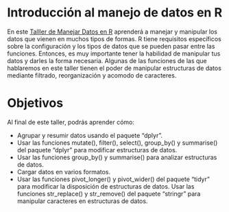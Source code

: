 # Introducción al manejo de datos en R

En este [Talller de Manejar Datos en R](https://juanzuloaga.github.io/IntroR_ManejarDatos/IntroR_ManejarDatos.html) aprenderá a manejar y manipular los datos que vienen en muchos tipos de formas. R tiene requisitos específicos sobre la configuración y los tipos de datos que se pueden pasar entre las funciones. Entonces, es muy importante tener la habilidad de manipular tus datos y darles la forma necesaria. Algunas de las funciones de las que hablaremos en este taller tienen el poder de manipular estructuras de datos mediante filtrado, reorganización y acomodo de caracteres.

# Objetivos
Al final de este taller, podrás aprender cómo:

- Agrupar y resumir datos usando el paquete “dplyr”.
- Usar las funciones mutate(), filter(), select(), group_by() y summarise() del paquete “dplyr” para modificar estructuras de datos.
- Usar las funciones group_by() y summarise() para analizar estructuras de datos.
- Cargar datos en varios formatos.
- Usar las funciones pivot_longer() y pivot_wider() del paquete “tidyr” para modificar la disposición de estructuras de datos. Usar las funciones str_replace() y str_remove() del paquete “stringr” para manipular caracteres en estructuras de datos.

